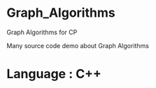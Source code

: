 # Graph_Algorithms
Graph Algorithms for CP

Many source code demo about Graph Algorithms

# Language : C++
